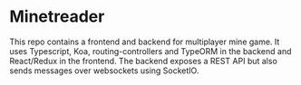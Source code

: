 # Minetreader

This repo contains a frontend and backend for multiplayer mine game. It uses Typescript, Koa, routing-controllers and TypeORM in the backend and React/Redux in the frontend. The backend exposes a REST API but also sends messages over websockets using SocketIO. 
